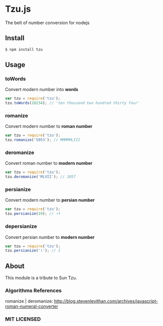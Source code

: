 # Tzu.js

The belt of number conversion for nodejs

## Install

```sh
$ npm install tzu
```

## Usage

### toWords

Convert modern number into **words**

```javascript
var tzu = require('tzu');
tzu.toWords(10234); // 'ten thousand two hundred thirty four'
```

### romanize

Convert modern number to **roman number**

```javascript
var tzu = require('tzu');
tzu.romanize('5053'); // MMMMMLIII
```

### deromanize

Convert roman number to **modern number**

```javascript
var tzu = require('tzu');
tzu.deromanize('MLVII'); // 1057
```

### persianize

Convert modern number to **persian number**

```javascript
var tzu = require('tzu');
tzu.persianize(19); // ۱۹
```

### depersianize

Convert persian number to **modern number**

```javascript
var tzu = require('tzu');
tzu.persianize('۱'); // 1
```

## About

This module is a tribute to Sun Tzu.

### Algorithms References

romanize | deromanize: http://blog.stevenlevithan.com/archives/javascript-roman-numeral-converter

### MIT LICENSED